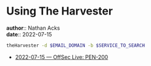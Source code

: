 # Using The Harvester

**author**:: Nathan Acks  
**date**:: 2022-07-15

```bash
theHarvester -d $EMAIL_DOMAIN -b $SERVICE_TO_SEARCH
```

* [2022-07-15 — OffSec Live: PEN-200](../log/2022-07-15-offsec-live-pen-200.md)

